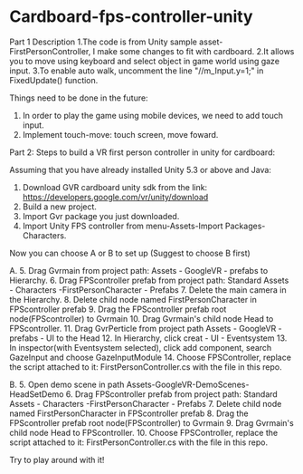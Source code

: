 # Cardboard-fps-controller-unity
Part 1 
Description
1.The code is from Unity sample asset-FirstPersonController, I make some changes to fit with cardboard.
2.It allows you to move using keyboard and select object in game world using gaze input.
3.To enable auto walk, uncomment the line "//m_Input.y=1;" in FixedUpdate() function.

Things need to be done in the future:
  1. In order to play the game using mobile devices, we need to add touch input.
  2. Implement touch-move: touch screen, move foward.


Part 2: 
Steps to build a VR first person controller in unity for cardboard:
  
Assuming that you have already installed Unity 5.3 or above and Java:

1. Download GVR cardboard unity sdk from the link:
    https://developers.google.com/vr/unity/download
2. Build a new project.
3. Import Gvr package you just downloaded.
4. Import Unity FPS controller from menu-Assets-Import Packages-Characters.

Now you can choose A or B to set up
(Suggest to choose B first)

A.
  5. Drag Gvrmain from project path: Assets - GoogleVR - prefabs to Hierarchy.
  6. Drag FPScontroller prefab from project path: Standard Assets - Characters -FirstPersonCharacter - Prefabs
  7. Delete the main camera in the Hierarchy.
  8. Delete child node named FirstPersonCharacter in FPScontroller prefab
  9. Drag the FPScontroller prefab root node(FPScontroller) to Gvrmain
  10. Drag Gvrmain's child node Head to FPScontroller.
  11. Drag GvrPerticle from project path Assets - GoogleVR - prefabs - UI to the Head
  12. In Hierarchy, click creat - UI - Eventsystem
  13. In inspector(with Eventsystem selected), click add component, search GazeInput and choose GazeInputModule
  14. Choose FPSController, replace the script attached to it: FirstPersonController.cs with the file in this repo.
  
B.
  5. Open demo scene in path Assets-GoogleVR-DemoScenes-HeadSetDemo
  6. Drag FPScontroller prefab from project path: Standard Assets - Characters -FirstPersonCharacter - Prefabs
  7. Delete child node named FirstPersonCharacter in FPScontroller prefab
  8. Drag the FPScontroller prefab root node(FPScontroller) to Gvrmain
  9. Drag Gvrmain's child node Head to FPScontroller.
  10. Choose FPSController, replace the script attached to it: FirstPersonController.cs with the file in this repo.
  
Try to play around with it!
